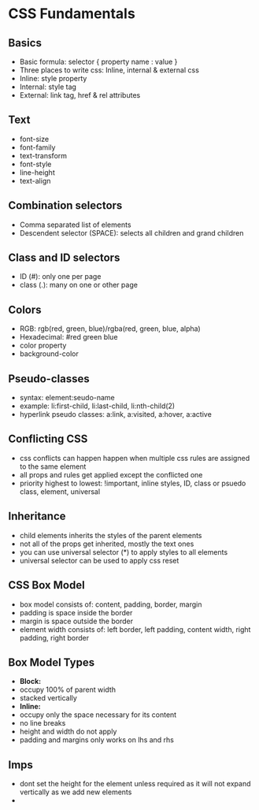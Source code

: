 # CSS Fundamentals

## Basics
- Basic formula: selector { property name : value }
- Three places to write css: Inline, internal & external css
- Inline: style property
- Internal: style tag
- External: link tag, href & rel attributes

## Text
- font-size
- font-family
- text-transform
- font-style
- line-height
- text-align

## Combination selectors
- Comma separated list of elements
- Descendent selector (SPACE): selects all children and grand children

## Class and ID selectors
- ID (#): only one per page
- class (.): many on one or other page

## Colors
- RGB: rgb(red, green, blue)/rgba(red, green, blue, alpha)
- Hexadecimal: #red green blue
- color property
- background-color

## Pseudo-classes
- syntax: element:seudo-name
- example: li:first-child, li:last-child, li:nth-child(2)
- hyperlink pseudo classes: a:link, a:visited, a:hover, a:active

## Conflicting CSS
- css conflicts can happen happen when multiple css rules are assigned to the same element
- all props and rules get applied except the conflicted one
- priority highest to lowest: !important, inline styles, ID, class or psuedo class, element, universal

## Inheritance
- child elements inherits the styles of the parent elements
- not all of the props get inherited, mostly the text ones
- you can use universal selector (*) to apply styles to all elements
- universal selector can be used to apply css reset

## CSS Box Model
- box model consists of: content, padding, border, margin
- padding is space inside the border
- margin is space outside the border
- element width consists of: left border, left padding, content width, right padding, right border

## Box Model Types
- **Block:**
- occupy 100% of parent width
- stacked vertically
- **Inline:**
- occupy only the space necessary for its content
- no line breaks
- height and width do not apply
- padding and margins only works on lhs and rhs

## Imps
- dont set the height for the element unless required as it will not expand vertically as we add new elements
- 

